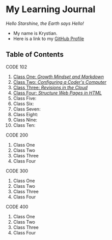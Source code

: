 # __My Learning Journal__

*Hello Starshine, the Earth says Hello!* 
  * My name is Krystian. 
  * Here is a link to my [GitHub Profile](https://github.com/KrystianFH)

## Table of Contents

CODE 102

1. [Class One: *Growth Mindset and Markdown*](growth-mindset.md)
1. [Class Two: *Configuring a Coder's Computer*](coders-computer.md)
1. [Class Three: *Revisions in the Cloud*](revisions-in-cloud.md) 
1. [Class Four: *Structure Web Pages in HTML*](structure-webpage-html.md)
1. Class Five:
1. Class Six:
1. Class Seven: 
1. Class Eight:
1. Class Nine: 
1. Class Ten:

CODE 200

1. Class One
1. Class Two
1. Class Three
1. Class Four

CODE 300

1. Class One
1. Class Two
1. Class Three
1. Class Four

CODE 400

1. Class One
1. Class Two
1. Class Three
1. Class Four
